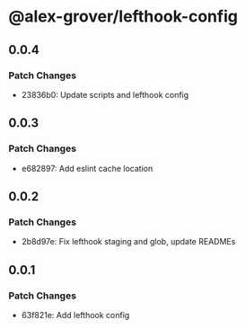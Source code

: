 # @alex-grover/lefthook-config

## 0.0.4

### Patch Changes

- 23836b0: Update scripts and lefthook config

## 0.0.3

### Patch Changes

- e682897: Add eslint cache location

## 0.0.2

### Patch Changes

- 2b8d97e: Fix lefthook staging and glob, update READMEs

## 0.0.1

### Patch Changes

- 63f821e: Add lefthook config
